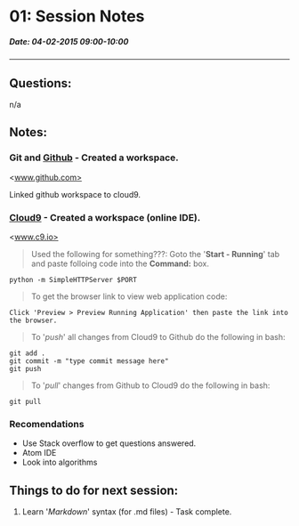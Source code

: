 # 01: Session Notes #
##### Date: 04-02-2015 09:00-10:00 #####
-------------------------------------------------


## Questions: ##

n/a



## Notes: ##

### Git and [Github](www.github.com) - Created a workspace. ###

<www.github.com>

Linked github workspace to cloud9.

### [Cloud9](www.c9.io) - Created a workspace (online IDE). ###
<www.c9.io>

>Used the following for something???:
Goto the '**Start - Running**' tab and paste folloing code into the **Command:** box.
```
python -m SimpleHTTPServer $PORT
```

> To get the browser link to view web application code:
```
Click 'Preview > Preview Running Application' then paste the link into the browser.
```

>To '*push*' all changes from Cloud9 to Github do the following in bash:
```
git add .
git commit -m "type commit message here"
git push
```

>To '*pull*' changes from Github to Cloud9 do the following in bash:
```
git pull
```

### Recomendations ###

+ Use Stack overflow to get questions answered.
+ Atom IDE
+ Look into algorithms



## Things to do for next session: ##

1. Learn '*Markdown*' syntax (for .md files)  -  Task complete.


